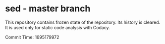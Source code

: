 # sed - master branch

This repository contains frozen state of the repository.
Its history is cleared. It is used only for static code
analysis with Codacy.

Commit Time: 1695179972